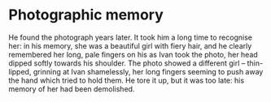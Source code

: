 Photographic memory===================


He found the photograph years later. It took him a long time to recognise her: in his memory, she was a beautiful girl with fiery hair, and he clearly remembered her long, pale fingers on his as Ivan took the photo, her head dipped softly towards his shoulder. The photo showed a different girl – thin-lipped, grinning at Ivan shamelessly, her long fingers seeming to push away the hand which tried to hold them. He tore it up, but it was too late: his memory of her had been demolished.
